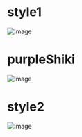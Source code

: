 # style1
![image](https://github.com/akechipls/mcfujiwaraStyles/assets/81432836/637e8315-0826-4e59-9d8d-dabdb921cfac)
# purpleShiki
![image](https://github.com/akechipls/mcfujiwaraStyles/assets/81432836/fdecbced-2160-49ea-af4e-5cf5c8834cc5)
# style2
![image](https://github.com/akechipls/mcfujiwaraStyles/assets/81432836/03b9039f-a9ba-4944-a46e-341f0e42fb3e)
